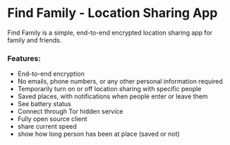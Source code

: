 # Find Family - Location Sharing App

Find Family is a simple, end-to-end encrypted location sharing app for family and friends.

### Features:
- End-to-end encryption
- No emails, phone numbers, or any other personal information required
- Temporarily turn on or off location sharing with specific people
- Saved places, with notifications when people enter or leave them
- See battery status
- Connect through Tor hidden service
- Fully open source client
- share current speed
- show how long person has been at place (saved or not)
